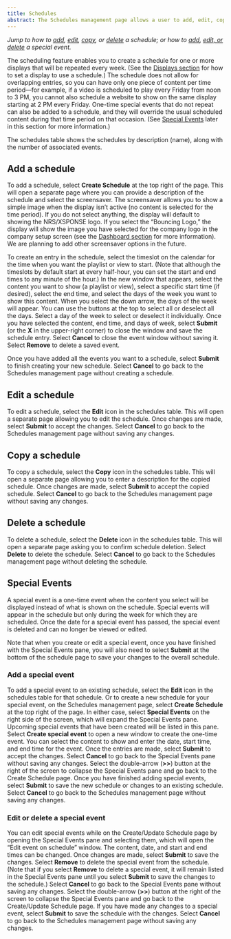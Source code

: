 ```yaml
---
title: Schedules
abstract: The Schedules management page allows a user to add, edit, copy, or delete a schedule. Selecting the Displays link and then the Schedules link in the navigation pane will take you to the Schedules management page. 
---
```

*Jump to how to [add](schedules-management.md#add-a-schedule), [edit](schedules-management.md#edit-a-schedule), [copy](schedules-management.md#copy-a-schedule), or [delete](schedules-management.md#delete-a-schedule) a schedule; or how to [add](schedules-management#add-a-special-event), [edit, or delete](schedules-management#edit-or-delete-a-special-event) a special event.*

The scheduling feature enables you to create a schedule for one or more displays that will be repeated every week. (See the [Displays section](displays-management.md) for how to set a display to use a schedule.) The schedule does not allow for overlapping entries, so you can have only one piece of content per time period—for example, if a video is scheduled to play every Friday from noon to 3 PM, you cannot also schedule a website to show on the same display starting at 2 PM every Friday. One-time special events that do not repeat can also be added to a schedule, and they will override the usual scheduled content during that time period on that occasion. (See [Special Events](schedules-management.md#special-events) later in this section for more information.)

The schedules table shows the schedules by description (name), along with the number of associated events.

## Add a schedule
To add a schedule, select **Create Schedule** at the top right of the page. This will open a separate page where you can provide a description of the schedule and select the screensaver. The screensaver allows you to show a simple image when the display isn’t active (no content is selected for the time period). If you do not select anything, the display will default to showing the NRS/XSPONSE logo. If you select the “Bouncing Logo,” the display will show the image you have selected for the company logo in the company setup screen (see the [Dashboard section](general-ops/dashboard.md) for more information). We are planning to add other screensaver options in the future.

To create an entry in the schedule, select the timeslot on the calendar for the time when you want the playlist or view to start. (Note that although the timeslots by default start at every half-hour, you can set the start and end times to any minute of the hour.) In the new window that appears, select the content you want to show (a playlist or view), select a specific start time (if desired), select the end time, and select the days of the week you want to show this content. When you select the down arrow, the days of the week will appear. You can use the buttons at the top to select all or deselect all the days. Select a day of the week to select or deselect it individually. Once you have selected the content, end time, and days of week, select **Submit** (or the **X** in the upper-right corner) to close the window and save the schedule entry. Select **Cancel** to close the event window without saving it. Select **Remove** to delete a saved event.

Once you have added all the events you want to a schedule, select **Submit** to finish creating your new schedule. Select **Cancel** to go back to the Schedules management page without creating a schedule.

## Edit a schedule
To edit a schedule, select the **Edit** icon in the schedules table. This will open a separate page allowing you to edit the schedule. Once changes are made, select **Submit** to accept the changes. Select **Cancel** to go back to the Schedules management page without saving any changes.

## Copy a schedule
To copy a schedule, select the **Copy** icon in the schedules table. This will open a separate page allowing you to enter a description for the copied schedule. Once changes are made, select **Submit** to accept the copied schedule. Select **Cancel** to go back to the Schedules management page without saving any changes.

## Delete a schedule
To delete a schedule, select the **Delete** icon in the schedules table. This will open a separate page asking you to confirm schedule deletion. Select **Delete** to delete the schedule. Select **Cancel** to go back to the Schedules management page without deleting the schedule.

## Special Events
A special event is a one-time event when the content you select will be displayed instead of what is shown on the schedule. Special events will appear in the schedule but only during the week for which they are scheduled. Once the date for a special event has passed, the special event is deleted and can no longer be viewed or edited.
 
Note that when you create or edit a special event, once you have finished with the Special Events pane, you will also need to select **Submit** at the bottom of the schedule page to save your changes to the overall schedule.

### Add a special event
To add a special event to an existing schedule, select the **Edit** icon in the schedules table for that schedule. Or to create a new schedule for your special event, on the Schedules management page, select **Create Schedule** at the top right of the page. In either case, select **Special Events** on the right side of the screen, which will expand the Special Events pane. Upcoming special events that have been created will be listed in this pane. Select **Create special event** to open a new window to create the one-time event. You can select the content to show and enter the date, start time, and end time for the event. Once the entries are made, select **Submit** to accept the changes. Select **Cancel** to go back to the Special Events pane without saving any changes. Select the double-arrow (**>>**) button at the right of the screen to collapse the Special Events pane and go back to the Create Schedule page. Once you have finished adding special events, select **Submit** to save the new schedule or changes to an existing schedule. Select **Cancel** to go back to the Schedules management page without saving any changes.

### Edit or delete a special event
You can edit special events while on the Create/Update Schedule page by opening the Special Events pane and selecting them, which will open the “Edit event on schedule” window. The content, date, and start and end times can be changed. Once changes are made, select **Submit** to save the changes. Select **Remove** to delete the special event from the schedule. (Note that if you select **Remove** to delete a special event, it will remain listed in the Special Events pane until you select **Submit** to save the changes to the schedule.) Select **Cancel** to go back to the Special Events pane without saving any changes. Select the double-arrow (**>>**) button at the right of the screen to collapse the Special Events pane and go back to the Create/Update Schedule page. If you have made any changes to a special event, select **Submit** to save the schedule with the changes. Select **Cancel** to go back to the Schedules management page without saving any changes.
